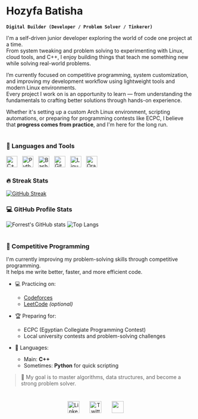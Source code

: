 # Hozyfa Batisha

**`Digital Builder (Developer / Problem Solver / Tinkerer)`**

I'm a self-driven junior developer exploring the world of code one project at a time.  
From system tweaking and problem solving to experimenting with Linux, cloud tools, and C++, I enjoy building things that teach me something new while solving real-world problems.

I’m currently focused on competitive programming, system customization, and improving my development workflow using lightweight tools and modern Linux environments.  
Every project I work on is an opportunity to learn — from understanding the fundamentals to crafting better solutions through hands-on experience.

Whether it's setting up a custom Arch Linux environment, scripting automations, or preparing for programming contests like ECPC, I believe that **progress comes from practice**, and I'm here for the long run.

#

### 🧰 Languages and Tools

<img align="left" alt="C++" width="30px" style="padding-right:10px;" src="https://cdn.jsdelivr.net/gh/devicons/devicon@latest/icons/cplusplus/cplusplus-original.svg" />
<img align="left" alt="Python" width="30px" style="padding-right:10px;" src="https://cdn.jsdelivr.net/gh/devicons/devicon@latest/icons/python/python-original.svg" />
<img align="left" alt="Bash" width="30px" style="padding-right:10px;" src="https://cdn.jsdelivr.net/gh/devicons/devicon@latest/icons/bash/bash-original.svg" />
<img align="left" alt="Git" width="30px" style="padding-right:10px;" src="https://cdn.jsdelivr.net/gh/devicons/devicon/icons/git/git-original.svg" />
<img align="left" alt="Linux" width="30px" style="padding-right:10px;" src="https://cdn.jsdelivr.net/gh/devicons/devicon/icons/linux/linux-original.svg" />
<img align="left" alt="Oracle Cloud" width="30px" style="padding-right:10px;" src="https://cdn-icons-png.freepik.com/256/11389/11389064.png?semt=ais_hybrid" />
<br />

#

### 🔥 Streak Stats

[![GitHub Streak](https://streak-stats.demolab.com?user=Hozyfa-Batisha&theme=prussian)](https://git.io/streak-stats)

### 💻 GitHub Profile Stats

![Forrest's GitHub stats](https://github-readme-stats.vercel.app/api?username=Hozyfa-Batisha&show_icons=true&theme=prussian)
![Top Langs](https://github-readme-stats.vercel.app/api/top-langs/?username=Hozyfa-Batisha&hide_progress=true&theme=prussian)

#

### 🧠 Competitive Programming

I'm currently improving my problem-solving skills through competitive programming.  
It helps me write better, faster, and more efficient code.

- 💻 Practicing on:  
  - [Codeforces](https://codeforces.com/profile/Hozyfa)  
  - [LeetCode](https://leetcode.com/eA8sb8emeo) *(optional)*

- 🏆 Preparing for:  
  - ECPC (Egyptian Collegiate Programming Contest)  
  - Local university contests and problem-solving challenges

- 📌 Languages:  
  - Main: **C++**
  - Sometimes: **Python** for quick scripting

> 🚀 My goal is to master algorithms, data structures, and become a strong problem solver.

#

<!-- Social icons section -->
<p align="center">
  <a href="https://www.linkedin.com/in/hozyfa-batisha"><img width="32px" alt="LinkedIn" title="LinkedIn" src="https://www.svgrepo.com/show/473701/linkedin.svg"/></a>
    &#8287;&#8287;&#8287;&#8287;&#8287;
  <a href="https://x.com/hozyfa_batisha"><img width="32px" alt="Twitter" title="Twitter" src="https://cdn.jsdelivr.net/gh/devicons/devicon@latest/icons/twitter/twitter-original.svg" /></a>
  &#8287;&#8287;&#8287;&#8287;&#8287;
  <a href="https://discord.com/users/870813836133928970" alt="Discord" title="Come Play Some Games"><img width="32px" src="https://www.svgrepo.com/show/473585/discord.svg"/></a>
  &#8287;&#8287;&#8287;&#8287;&#8287;
</p>
